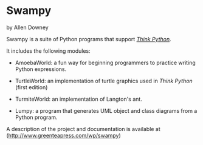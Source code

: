 # Swampy

by Allen Downey

Swampy is a suite of Python programs that support [*Think Python*](http://greenteapress.com/thinkpython).

It includes the following modules:

* AmoebaWorld: a fun way for beginning programmers to practice writing
	     Python expressions.

* TurtleWorld: an implementation of turtle graphics used in *Think Python* (first edition)

* TurmiteWorld: an implementation of Langton's ant.

* Lumpy: a program that generates UML object and class diagrams from a Python program.

A description of the project and documentation is available at (http://www.greenteapress.com/wp/swampy)



